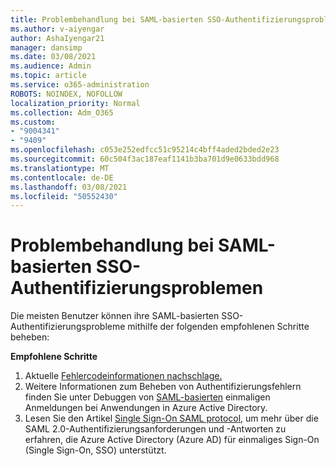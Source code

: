 ```yaml
---
title: Problembehandlung bei SAML-basierten SSO-Authentifizierungsproblemen
ms.author: v-aiyengar
author: AshaIyengar21
manager: dansimp
ms.date: 03/08/2021
ms.audience: Admin
ms.topic: article
ms.service: o365-administration
ROBOTS: NOINDEX, NOFOLLOW
localization_priority: Normal
ms.collection: Adm_O365
ms.custom:
- "9004341"
- "9409"
ms.openlocfilehash: c053e252edfcc51c95214c4bff4aded2bded2e23
ms.sourcegitcommit: 60c504f3ac187eaf1141b3ba701d9e0633bdd968
ms.translationtype: MT
ms.contentlocale: de-DE
ms.lasthandoff: 03/08/2021
ms.locfileid: "50552430"
---
```

# <a name="troubleshoot-saml-based-sso-authentication-issues"></a>Problembehandlung bei SAML-basierten SSO-Authentifizierungsproblemen

Die meisten Benutzer können ihre SAML-basierten SSO-Authentifizierungsprobleme mithilfe der folgenden empfohlenen Schritte beheben:

**Empfohlene Schritte**
1. Aktuelle [Fehlercodeinformationen nachschlage.](https://docs.microsoft.com/azure/active-directory/develop/reference-aadsts-error-codes#lookup-current-error-code-information)
1. Weitere Informationen zum Beheben von Authentifizierungsfehlern finden Sie unter Debuggen von [SAML-basierten](https://docs.microsoft.com/azure/active-directory/manage-apps/debug-saml-sso-issues) einmaligen Anmeldungen bei Anwendungen in Azure Active Directory.
1. Lesen Sie den Artikel [Single Sign-On SAML protocol,](https://docs.microsoft.com/azure/active-directory/develop/single-sign-on-saml-protocol) um mehr über die SAML 2.0-Authentifizierungsanforderungen und -Antworten zu erfahren, die Azure Active Directory (Azure AD) für einmaliges Sign-On (Single Sign-On, SSO) unterstützt.


